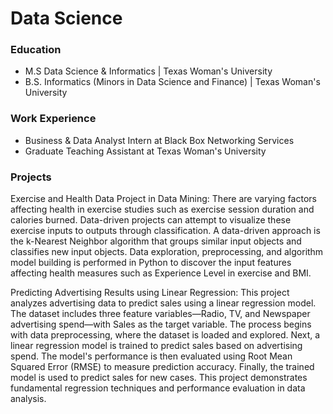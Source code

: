 # Data Science

### Education
* M.S Data Science & Informatics | Texas Woman's University
* B.S. Informatics (Minors in Data Science and Finance) | Texas Woman's University

### Work Experience
* Business & Data Analyst Intern at Black Box Networking Services
* Graduate Teaching Assistant at Texas Woman's University

### Projects
Exercise and Health Data Project in Data Mining: 
There are varying factors affecting health in exercise studies such as exercise session duration and calories burned. Data-driven projects can attempt to visualize these exercise inputs to outputs through classification.  A data-driven approach is the k-Nearest Neighbor algorithm that groups similar input objects and classifies new input objects. Data exploration, preprocessing, and algorithm model building is performed in Python to discover the input features affecting health measures such as Experience Level in exercise and BMI.

Predicting Advertising Results using Linear Regression:
This project analyzes advertising data to predict sales using a linear regression model. The dataset includes three feature variables—Radio, TV, and Newspaper advertising spend—with Sales as the target variable. The process begins with data preprocessing, where the dataset is loaded and explored. Next, a linear regression model is trained to predict sales based on advertising spend. The model's performance is then evaluated using Root Mean Squared Error (RMSE) to measure prediction accuracy. Finally, the trained model is used to predict sales for new cases. This project demonstrates fundamental regression techniques and performance evaluation in data analysis.
